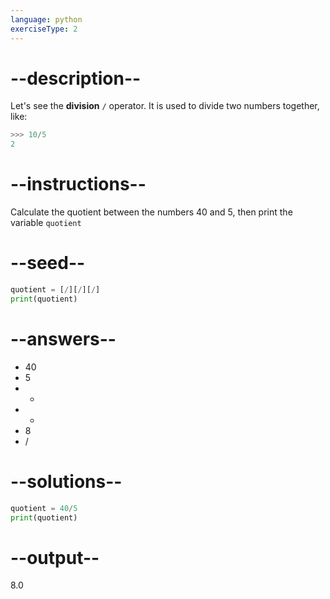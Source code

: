 ```yaml
---
language: python
exerciseType: 2
---
```


# --description--

Let's see the **division** `/` operator.
It is used to divide two numbers together, like:
```python
>>> 10/5
2
```

# --instructions--

Calculate the quotient between the numbers 40 and 5, then print the variable `quotient`

# --seed--

```python
quotient = [/][/][/]
print(quotient)
```

# --answers--

- 40
- 5
- +
- *
- 8
- /

# --solutions--

```python
quotient = 40/5
print(quotient)
```

# --output--

8.0
